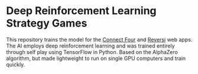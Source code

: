 # Deep Reinforcement Learning Strategy Games 
This repository trains the model for the [Connect Four](https://shawnchahal.com/games/connect-four) and [Reversi](https://shawnchahal.com/games/reversi) web apps. The AI employs deep reinforcement learning and was trained entirely through self play using TensorFlow in Python. Based on the AlphaZero algorithm, but made lightweight to run on single GPU computers and train quickly.